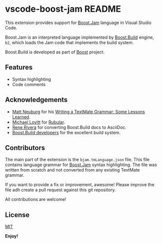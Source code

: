 # vscode-boost-jam README

This extension provides support for [Boost.Jam](http://boost.org/build/)
language in Visual Studio Code.

Boost.Jam is an interpreted language implemented by [Boost.Build](http://boost.org/build/)
engine, `b2`, which loads the Jam code that implements the build system.

Boost.Build is developed as part of [Boost](https://boost.org) project.

## Features

- Syntax highlighting
- Code comments

## Acknowledgements

- [Matt Neuburg](https://github.com/mattneub) for his [Writing a TextMate Grammar: Some Lessons Learned](http://www.apeth.com/nonblog/stories/textmatebundle.html).
- [Michael Lovitt](http://www.lovitt.net) for [Rubular](http://www.rubular.com/).
- [Rene Rivera](https://github.com/grafikrobot/) for converting Boost.Build docs to AsciiDoc.
- [Boost.Build developers](https://github.com/boostorg/build) for the excellent build system.

## Contributors

The main part of the extension is the `bjam.tmLanguage.json` file.
This file contains language grammar for [Boost.Jam](http://boost.org/build/) syntax highlighting.
The file was written from scratch and not converted from any existing TextMate grammar.

If you want to provide a fix or improvement, awesome!
Please improve the file adh create a pull request against this git repository.

All contributions are welcome!

## License

[MIT](https://github.com/twxs/vs.language.cmake/blob/master/LICENSE)

**Enjoy!**
